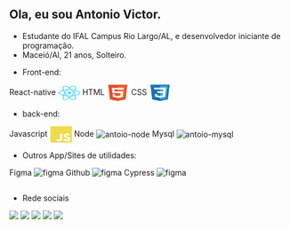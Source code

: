 ## Ola, eu sou Antonio Victor.
- Estudante do IFAL Campus Rio Largo/AL, e desenvolvedor iniciante de programação.
- Maceió/Al, 21 anos, Solteiro.


<!-- 
Pessoal que veio atrás do **Github Stats:** a API provavelmente saiu do ar nesse período,
mas você pode adicionar a sua própria, seguindo esse [tutorial](https://github.com/anuraghazra/github-readme-stats/blob/master/readme.md#deploy-on-your-own-vercel-instance) -->


* Front-end:

<div>
React-native <img align="center" alt="antonio-React" height="30" width="40" src="https://raw.githubusercontent.com/devicons/devicon/master/icons/react/react-original.svg">
  HTML <img align="center" alt="antonio-HTML" height="30" width="40" src="https://raw.githubusercontent.com/devicons/devicon/master/icons/html5/html5-original.svg">
  CSS <img align="center" alt="antonio-CSS" height="30" width="40" src="https://raw.githubusercontent.com/devicons/devicon/master/icons/css3/css3-original.svg">
  </div>

* back-end:

<div>
Javascript <img align="center" alt="antonio-Js" height="30" width="40" src="https://raw.githubusercontent.com/devicons/devicon/master/icons/javascript/javascript-plain.svg">
Node <img align="center" alt="antoio-node" height="30" width="40" src="https://cdn.jsdelivr.net/gh/devicons/devicon/icons/nodejs/nodejs-original.svg">
Mysql <img align="center" alt="antoio-mysql" height="30" width="40" src="https://cdn.jsdelivr.net/gh/devicons/devicon/icons/mysql/mysql-original.svg">
</div>
  
* Outros App/Sites de utilidades:

<div>
  Figma <img src'' alt='figma' >
  Github <img src'' alt='figma' >
  Cypress <img src'' alt='figma' >
  
  </div>

##
 
 * Rede sociais
<div> 
  <a href="https://instagram.com/antoniovictor2k" target="_blank"><img src="https://img.shields.io/badge/-Instagram-%23E4405F?style=for-the-badge&logo=instagram&logoColor=white" target="_blank"></a>
  <a href = "mailto:avps2@aluno.ifal.edu.br"><img src="https://img.shields.io/badge/-Gmail-%23333?style=for-the-badge&logo=gmail&logoColor=white" target="_blank"></a>
  <a href="https://www.linkedin.com/in/" target="_blank"><img src="https://img.shields.io/badge/-LinkedIn-%230077B5?style=for-the-badge&logo=linkedin&logoColor=white" target="_blank"></a> 
    <a href="https://www.linkedin.com/in/" target="_blank"><img src="https://img.shields.io/badge/GitHub-100000?style=for-the-badge&logo=github&logoColor=white" target="_blank"></a> 
    <a href="https://www.linkedin.com/in/" target="_blank"><img src="https://img.shields.io/badge/GitHub-100000?style=for-the-badge&logo=github&logoColor=white" target="_blank"></a> 
  
  
</div>
